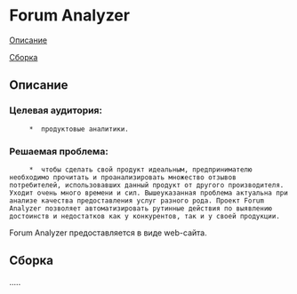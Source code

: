# Forum Analyzer

[Описание](#%D0%9E%D0%BF%D0%B8%D1%81%D0%B0%D0%BD%D0%B8%D0%B5)

[Сборка](#%D0%A1%D0%B1%D0%BE%D1%80%D0%BA%D0%B0)

## Описание

   ### Целевая аудитория: 
         *  продуктовые аналитики.
   ### Решаемая проблема:
         *  чтобы сделать свой продукт идеальным, предпринимателю необходимо прочитать и проанализировать множество отзывов потребителей, использовавших данный продукт от другого производителя. Уходит очень много времени и сил. Вышеуказанная проблема актуальна при анализе качества предоставления услуг разного рода. Проект Forum Analyzer позволяет автоматизировать рутинные действия по выявлению достоинств и недостатков как у конкурентов, так и у своей продукции.

  Forum Analyzer предоставляется в виде web-сайта.

## Сборка
.....
 


